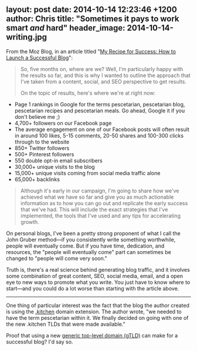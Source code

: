 layout: post
date: 2014-10-14 12:23:46 +1200
author: Chris
title: "Sometimes it pays to work smart *and* hard"
header_image: 2014-10-14-writing.jpg
----

<!-- excerpt -->

From the Moz Blog, in an article titled "[My Recipe for Success: How to Launch a Successful Blog](http://moz.com/blog/my-recipe-for-success-how-to-launch-a-successful-blog)":

>So, five months on, where are we? Well, I'm particularly happy with the results so far, and this is why I wanted to outline the approach that I've taken from a content, social, and SEO perspective to get results.
>
>On the topic of results, here's where we're at right now:
>
+ Page 1 rankings in Google for the terms pescetarian, pescetarian blog, pescetarian recipes and pescetarian meals. Go ahead, Google it if you don't believe me ;)
+ 4,700+ followers on our Facebook page
+ The average engagement on one of our Facebook posts will often result in around 100 likes, 5-15 comments, 20-50 shares and 100-300 clicks through to the website
+ 850+ Twitter followers
+ 500+ Pinterest followers
+ 550 double opt-in email subscribers
+ 30,000+ unique visits to the blog
+ 15,000+ unique visits coming from social media traffic alone
+ 65,000+ backlinks
>
>Although it's early in our campaign, I'm going to share how we've achieved what we have so far and give you as much actionable information as to how you can go out and replicate the early success that we've had. This will include the exact strategies that I've implemented, the tools that I've used and any tips for accelerating growth.

On personal blogs, I've been a pretty strong proponent of what I call the John Gruber method—if you consistently write something worthwhile, people will eventually come. But if you have time, dedication, and resources, the "people will eventually come" part can sometimes be changed to "people will come very soon."

Truth is, there's a real science behind generating blog traffic, and it involves some combination of great content, SEO, social media, email, and a open eye to new ways to promote what you write. You just have to know where to start—and you could do a lot worse than starting with the article above.

<!-- /excerpt -->

***

One thing of particular interest was the fact that the blog the author created is using the [.kitchen](https://iwantmyname.com/domains/dot-kitchen) domain extension. The author wrote, "we needed to have the term pescetarian within it. We finally decided on going with one of the new .kitchen TLDs that were made available."

Proof that using a new [generic top-level domain (gTLD)](https://iwantmyname.com/domains/new-gtld-domain-extensions) can make for a successful blog? I'd say so. 

